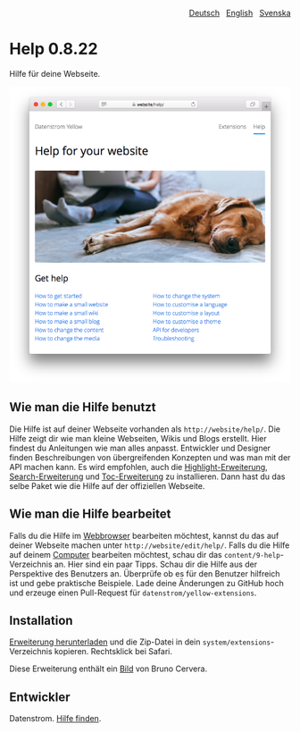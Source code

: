 <p align="right"><a href="README-de.md">Deutsch</a> &nbsp; <a href="README.md">English</a> &nbsp; <a href="README-sv.md">Svenska</a></p>

# Help 0.8.22

Hilfe für deine Webseite.

<p align="center"><img src="help-screenshot.png?raw=true" alt="Bildschirmfoto"></p>

## Wie man die Hilfe benutzt

Die Hilfe ist auf deiner Webseite vorhanden als `http://website/help/`. Die Hilfe zeigt dir wie man kleine Webseiten, Wikis und Blogs erstellt. Hier findest du Anleitungen wie man alles anpasst. Entwickler und Designer finden Beschreibungen von übergreifenden Konzepten und was man mit der API machen kann. Es wird empfohlen, auch die [Highlight-Erweiterung](https://github.com/annaesvensson/yellow-highlight/tree/main/README-de.md), [Search-Erweiterung](https://github.com/annaesvensson/yellow-search/tree/main/README-de.md) und [Toc-Erweiterung](https://github.com/annaesvensson/yellow-toc/tree/main/README-de.md) zu installieren. Dann hast du das selbe Paket wie die Hilfe auf der offiziellen Webseite.

## Wie man die Hilfe bearbeitet

Falls du die Hilfe im [Webbrowser](https://github.com/annaesvensson/yellow-edit/tree/main/README-de.md) bearbeiten möchtest, kannst du das auf deiner Webseite machen unter `http://website/edit/help/`. Falls du die Hilfe auf deinem [Computer](https://github.com/annaesvensson/yellow-core/tree/main/README-de.md) bearbeiten möchtest, schau dir das `content/9-help`-Verzeichnis an. Hier sind ein paar Tipps. Schau dir die Hilfe aus der Perspektive des Benutzers an. Überprüfe ob es für den Benutzer hilfreich ist und gebe praktische Beispiele. Lade deine Änderungen zu GitHub hoch und erzeuge einen Pull-Request für `datenstrom/yellow-extensions`.

## Installation

[Erweiterung herunterladen](https://github.com/annaesvensson/yellow-help/archive/main.zip) und die Zip-Datei in dein `system/extensions`-Verzeichnis kopieren. Rechtsklick bei Safari.

Diese Erweiterung enthält ein [Bild](https://unsplash.com/photos/azsk_6IMT3I) von Bruno Cervera.

## Entwickler

Datenstrom. [Hilfe finden](https://datenstrom.se/de/yellow/help/).
